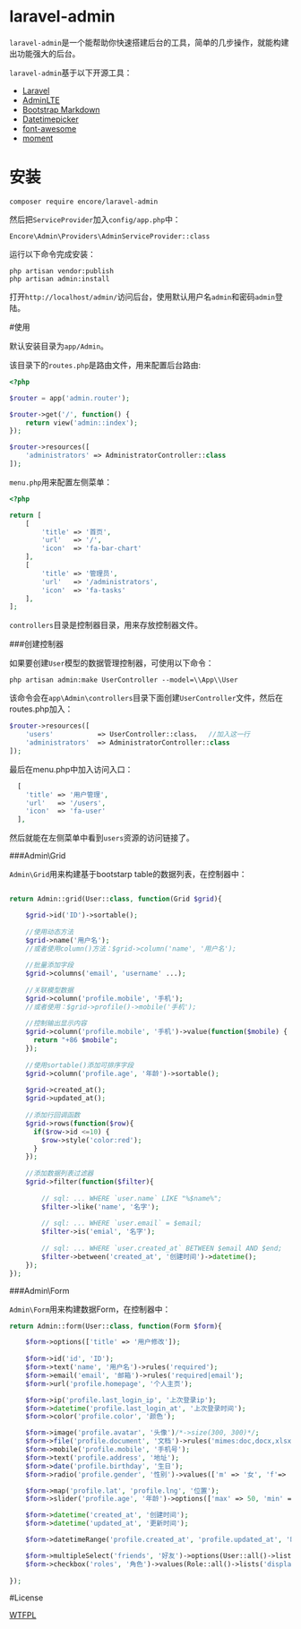 # laravel-admin

`laravel-admin`是一个能帮助你快速搭建后台的工具，简单的几步操作，就能构建出功能强大的后台。

`laravel-admin`基于以下开源工具：

+ [Laravel](https://laravel.com/)
+ [AdminLTE](https://almsaeedstudio.com/)
+ [Bootstrap Markdown](http://toopay.github.io/bootstrap-markdown/)
+ [Datetimepicker](http://eonasdan.github.io/bootstrap-datetimepicker/)
+ [font-awesome](http://fontawesome.io)
+ [moment](http://momentjs.com/)

# 安装

```
composer require encore/laravel-admin
```

然后把`ServiceProvider`加入`config/app.php`中：

```
Encore\Admin\Providers\AdminServiceProvider::class
```

运行以下命令完成安装：

```
php artisan vendor:publish
php artisan admin:install
```

打开`http://localhost/admin/`访问后台，使用默认用户名`admin`和密码`admin`登陆。

#使用

默认安装目录为`app/Admin`。

该目录下的`routes.php`是路由文件，用来配置后台路由:

```php
<?php

$router = app('admin.router');

$router->get('/', function() {
    return view('admin::index');
});

$router->resources([
    'administrators' => AdministratorController::class
]);
```

`menu.php`用来配置左侧菜单：
```php
<?php

return [
    [
        'title' => '首页',
        'url'   => '/',
        'icon'  => 'fa-bar-chart'
    ],
    [
        'title' => '管理员',
        'url'   => '/administrators',
        'icon'  => 'fa-tasks'
    ],
];
```

`controllers`目录是控制器目录，用来存放控制器文件。

###创建控制器

如果要创建`User`模型的数据管理控制器，可使用以下命令：
```
php artisan admin:make UserController --model=\\App\\User
```

该命令会在`app\Admin\controllers`目录下面创建`UserController`文件，然后在routes.php加入：
```php
$router->resources([
    'users'           => UserController::class，  //加入这一行
    'administrators'  => AdministratorController::class
]);
```

最后在menu.php中加入访问入口：

```php
  [
    'title' => '用户管理',
    'url'   => '/users',
    'icon'  => 'fa-user'
  ],
```

然后就能在左侧菜单中看到`users`资源的访问链接了。

###Admin\Grid

`Admin\Grid`用来构建基于bootstarp table的数据列表，在控制器中：

```php

return Admin::grid(User::class, function(Grid $grid){

    $grid->id('ID')->sortable();
    
    //使用动态方法
    $grid->name('用户名');
    //或者使用column()方法：$grid->column('name', '用户名');
    
    //批量添加字段
    $grid->columns('email', 'username' ...);
    
    //关联模型数据
    $grid->column('profile.mobile', '手机');
    //或者使用：$grid->profile()->mobile('手机');
    
    //控制输出显示内容
    $grid->column('profile.mobile', '手机')->value(function($mobile) {
      return "+86 $mobile";
    });
    
    //使用sortable()添加可排序字段
    $grid->column('profile.age', '年龄')->sortable();
    
    $grid->created_at();
    $grid->updated_at();
    
    //添加行回调函数
    $grid->rows(function($row){
      if($row->id <=10) {
        $row->style('color:red');
      }
    });
    
    //添加数据列表过滤器
    $grid->filter(function($filter){
    
        // sql: ... WHERE `user.name` LIKE "%$name%";
        $filter->like('name', '名字');
        
        // sql: ... WHERE `user.email` = $email;
        $filter->is('emial', '名字');
        
        // sql: ... WHERE `user.created_at` BETWEEN $email AND $end;
        $filter->between('created_at', '创建时间')->datetime();
    });
});

```

###Admin\Form

`Admin\Form`用来构建数据Form，在控制器中：

```php
return Admin::form(User::class, function(Form $form){

    $form->options(['title' => '用户修改']);
    
    $form->id('id', 'ID');
    $form->text('name', '用户名')->rules('required');
    $form->email('email', '邮箱')->rules('required|email');
    $form->url('profile.homepage', '个人主页');

    $form->ip('profile.last_login_ip', '上次登录ip');
    $form->datetime('profile.last_login_at', '上次登录时间');
    $form->color('profile.color', '颜色');

    $form->image('profile.avatar', '头像')/*->size(300, 300)*/;
    $form->file('profile.document', '文档')->rules('mimes:doc,docx,xlsx');
    $form->mobile('profile.mobile', '手机号');
    $form->text('profile.address', '地址');
    $form->date('profile.birthday', '生日');
    $form->radio('profile.gender', '性别')->values(['m' => '女', 'f'=> '男']);

    $form->map('profile.lat', 'profile.lng', '位置');
    $form->slider('profile.age', '年龄')->options(['max' => 50, 'min' => 20, 'step' => 1, 'postfix' => '岁']);

    $form->datetime('created_at', '创建时间');
    $form->datetime('updated_at', '更新时间');

    $form->datetimeRange('profile.created_at', 'profile.updated_at', '时间线');

    $form->multipleSelect('friends', '好友')->options(User::all()->lists('name', 'id'));
    $form->checkbox('roles', '角色')->values(Role::all()->lists('display_name', 'id'));
    
});
```

#License

[WTFPL](http://www.wtfpl.net/)
